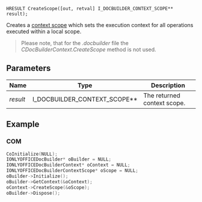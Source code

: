 `HRESULT CreateScope([out, retval] I_DOCBUILDER_CONTEXT_SCOPE** result);`

Creates a [context scope](../../CDocBuilderContextScope/index.md) which sets the execution context for all operations executed within a local scope.

> Please note, that for the *.docbuilder* file the *CDocBuilderContext.CreateScope* method is not used.

## Parameters

| Name     | Type                              | Description                 |
| -------- | --------------------------------- | --------------------------- |
| *result* | I\_DOCBUILDER\_CONTEXT\_SCOPE\*\* | The returned context scope. |

## Example

### COM

```cpp
CoInitialize(NULL);
IONLYOFFICEDocBuilder* oBuilder = NULL;
IONLYOFFICEDocBuilderContext* oContext = NULL;
IONLYOFFICEDocBuilderContextScope* oScope = NULL;
oBuilder->Initialize();
oBuilder->GetContext(&oContext);
oContext->CreateScope(&oScope);
oBuilder->Dispose();
```
